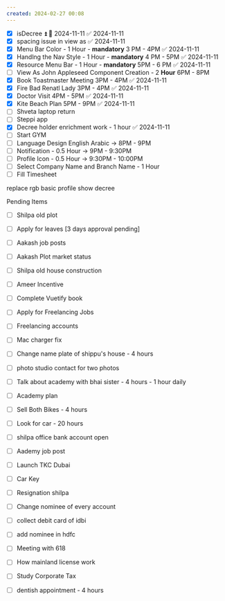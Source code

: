 ```yaml
---
created: 2024-02-27 00:08
---
```

- [x] isDecree ⏫ 📅 2024-11-11 ✅ 2024-11-11
- [x] spacing issue in view as ✅ 2024-11-11
- [x] Menu Bar Color - 1 Hour - **mandatory** 3 PM - 4PM ✅ 2024-11-11
- [x] Handlng the Nav Style - 1 Hour - **mandatory** 4 PM - 5PM ✅ 2024-11-11
- [x] Resource Menu Bar - 1 Hour - **mandatory** 5PM - 6 PM ✅ 2024-11-11
- [ ] View As John Appleseed Component Creation -  2 **Hour**  6PM - 8PM
- [x] Book Toastmaster Meeting 3PM - 4PM ✅ 2024-11-11
- [x] Fire Bad Renatl Lady 3PM - 4PM ✅ 2024-11-11
- [x] Doctor Visit 4PM - 5PM ✅ 2024-11-11
- [x] Kite Beach Plan 5PM - 9PM ✅ 2024-11-11
- [ ] Shveta laptop return
- [ ] Steppi app
- [x] Decree holder enrichment work - 1 hour ✅ 2024-11-11
- [ ] Start GYM
- [ ] Language Design English Arabic -> 8PM - 9PM
- [ ] Notification - 0.5 Hour -> 9PM - 9:30PM
- [ ] Profile Icon - 0.5 Hour -> 9:30PM - 10:00PM
- [ ] Select Company Name and Branch Name -  1 Hour
- [ ] Fill Timesheet

replace rgb
basic profile show decree




Pending Items

- [ ] Shilpa old plot 
- [ ] Apply for leaves [3 days approval pending]
- [ ] Aakash job posts
- [ ] Aakash Plot market status
- [ ] Shilpa old house construction
- [ ] Ameer Incentive
- [ ] Complete Vuetify book
- [ ] Apply for Freelancing Jobs
- [ ] Freelancing accounts
- [ ] Mac charger fix
- [ ] Change name plate of shippu's house - 4 hours
- [ ] photo studio contact for two photos
- [ ] Talk about academy with bhai sister - 4 hours - 1 hour daily
- [ ] Academy plan 
- [ ] Sell Both Bikes - 4 hours
- [ ] Look for car - 20 hours
- [ ] shilpa office bank account open
- [ ] Aademy job post
- [ ] Launch TKC Dubai
- [ ] Car Key 
- [ ] Resignation shilpa
- [ ] Change nominee of every account
- [ ] collect debit card of idbi
- [ ] add nominee in hdfc 
- [ ] Meeting with 618
- [ ] How mainland license work
- [ ] Study Corporate Tax
- [ ] dentish appointment - 4 hours

